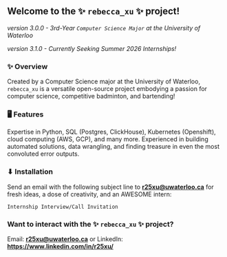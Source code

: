 ## Welcome to the ✨ `rebecca_xu` ✨ project!
*version 3.0.0 - 3rd-Year `Computer Science Major` at the University of Waterloo*

*version 3.1.0 - Currently Seeking Summer 2026 Internships!*

### ✨ Overview
Created by a Computer Science major at the University of Waterloo, `rebecca_xu` is a versatile open-source project embodying a passion for computer science, competitive badminton, and bartending!

### 🖥️ Features
Expertise in Python, SQL (Postgres, ClickHouse), Kubernetes (Openshift), cloud computing (AWS, GCP), and many more. Experienced in building automated solutions, data wrangling, and finding treasure in even the most convoluted error outputs.

### ⬇ Installation
Send an email with the following subject line to **r25xu@uwaterloo.ca** for fresh ideas, a dose of creativity, and an AWESOME intern:
```
Internship Interview/Call Invitation
```
### Want to interact with the ✨ `rebecca_xu` ✨ project?
Email: **r25xu@uwaterloo.ca** or LinkedIn: **https://www.linkedin.com/in/r25xu/**

<!--
**reebxu459/reebxu459** is a ✨ _special_ ✨ repository because its `README.md` (this file) appears on your GitHub profile.

Here are some ideas to get you started:

- 🔭 I’m currently working on ...
- 🌱 I’m currently learning ...
- 👯 I’m looking to collaborate on ...
- 🤔 I’m looking for help with ...
- 💬 Ask me about ...
- 📫 How to reach me: ...
- 😄 Pronouns: ...
- ⚡ Fun fact: ...
-->
